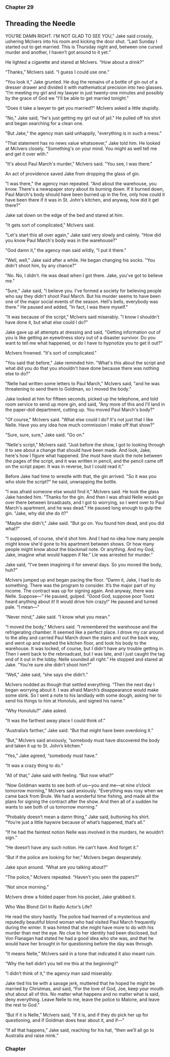 ### Chapter 29
## Threading the Needle

YOU’RE DAMN RIGHT. I’M NOT GLAD TO SEE YOU,” Jake said crossly, ushering McIvers into his room and kicking the door shut. “Last Sunday I started out to get married. This is Thursday night and, between one cursed murder and another, I haven’t got around to it yet.”

He lighted a cigarette and stared at McIvers. “How about a drink?”

“Thanks,” McIvers said. “I guess I could use one.”

“You look it,” Jake grunted. He dug the remains of a bottle of gin out of a dresser drawer and divided it with mathematical precision into two glasses. “I’m meeting my girl and my lawyer in just twenty-one minutes and possibly by the grace of God we
"I'll be able to get married tonight."

"Does it take a lawyer to get you married?" McIvers asked a little stupidly.

"No," Jake said, "he's just getting my girl out of jail." He pulled off his shirt and began searching for a clean one.

"But Jake," the agency man said unhappily, "everything is in such a mess."

"That statement has no news value whatsoever," Jake told him. He looked at McIvers closely. "Something's on your mind. You might as well tell me and get it over with."

"It's about Paul March's murder," McIvers said. "You see, I was there."

An act of providence saved Jake from dropping the glass of gin.

"I was there," the agency man repeated. "And about the warehouse, you know. There's a newspaper story about its burning down. If it burned down, Paul March's body should have been burned up in the fire, only how could it have been there if it was in St. John's kitchen, and anyway, how did it get there?"

Jake sat down on the edge of the bed and stared at him.

"It gets sort of complicated," McIvers said.

"Let's start this all over again," Jake said very slowly and calmly. "How did you know Paul March's body was in the warehouse?"

"God damn it," the agency man said wildly, "I put it there."

"Well, well," Jake said after a while. He began changing his socks. "You didn't shoot him, by any chance?"

"No. No, I didn't. He was dead when I got there. Jake, you've got to believe me."

"Sure," Jake said, "I believe you. I've formed a society for believing people who say they didn't shoot Paul March. But his murder seems to have been one of the major social events of the season. Hell's bells, everybody was there." He paused and added, "In fact, I was there myself."

"It was because of the script," McIvers said miserably. "I know I shouldn't have done it, but what else could I do?"

Jake gave up all attempts at dressing and said, "Getting information out of you is like getting an eyewitness story out of a disaster survivor. Do you want to tell me what happened, or do I have to hypnotize you to get it out?"

McIvers frowned. "It's sort of complicated."

"You said that before," Jake reminded him. "What's this about the script and what did you do that you shouldn't have done because there was nothing else to do?"

"Nelle had written some letters to Paul March," McIvers said, "and he was threatening to send them to Goldman, so I moved the body."

Jake looked at him for fifteen seconds, picked up the telephone, and told room service to send up more gin, and said, "Any more of this and I'll land in the paper-doll department, cutting up. You moved Paul March's body?"

"Of course," McIvers said. "What else could I do? It's not just that I like Nelle. Have you any idea how much commission I make off that show?"

"Sure, sure, sure," Jake said. "Go on."

"Nelle's script," McIvers said. "Just before the show, I got to looking through it to see about a change that should have been made. And look, Jake, here's how I figure what happened. She must have stuck the note between the pages of the script, and it was written in pencil, and the pencil came off on the script paper. It was in reverse, but I could read it."

Before Jake had time to wrestle with that, the gin arrived. "So it was you who stole the script?" he said, unwrapping the bottle.

"I was afraid someone else would find it," McIvers said. He took the glass Jake handed him. "Thanks for the gin. And then I was afraid Nelle would go over there between broadcasts, and I got to worrying, so I went over to Paul March's apartment, and he was dead." He paused long enough to gulp the gin. "Jake, why did she do it?"

"Maybe she didn't," Jake said. "But go on. You found him dead, and you did what?"

"I supposed, of course, she'd shot him. And I had no idea how many people might know she'd gone to his apartment between shows. Or how many people might know about the blackmail note. Or anything. And my God, Jake, imagine what would happen if Ne."
Lle was arrested for murder.”

Jake said, “I’ve been imagining it for several days. So you moved the body, huh?”

McIvers jumped up and began pacing the floor. “Damn it, Jake, I had to do something. There was the program to consider. It’s the major part of my income. The contract was up for signing again. And anyway, there was Nelle. Suppose—” He paused, gulped. “Good God, suppose poor Tootz heard anything about it! It would drive him crazy!” He paused and turned pale. “I mean—"

“Never mind,” Jake said. “I know what you mean.”

“I moved the body,” McIvers said. “I remembered the warehouse and the refrigerating chamber. It seemed like a perfect place. I drove my car around to the alley and carried Paul March down the stairs and out the back way, and went up and washed the kitchen floor, and took his body to the warehouse. It was locked, of course, but I didn’t have any trouble getting in. Then I went back to the rebroadcast, but I was late, and I just caught the tag end of it out in the lobby. Nelle sounded all right.” He stopped and stared at Jake. “You’re sure she didn’t shoot him?”

“Well,” Jake said, “she says she didn’t.”

McIvers nodded as though that settled everything. “Then the next day I began worrying about it. I was afraid March’s disappearance would make some stink. So I sent a note to his landlady with some dough, asking her to send his things to him at Honolulu, and signed his name.”

“Why Honolulu?” Jake asked.

“It was the farthest away place I could think of.”

“Australia’s farther,” Jake said. “But that might have been overdoing it.”

“But,” McIvers said anxiously, “somebody must have discovered the body and taken it up to St. John’s kitchen.”

“Yes,” Jake agreed, “somebody must have.”

“It was a crazy thing to do.”

“All of that,” Jake said with feeling. “But now what?”

“Now Goldman wants to see both of us—you and me—at nine o’clock tomorrow morning,” McIvers said anxiously. “Everything was rosy when we came back from Brule. We had a wonderful time fishing, and made all the plans for signing the contract after the show. And then all of a sudden he wants to see both of us tomorrow morning.”

“Probably doesn’t mean a damn thing,” Jake said, buttoning his shirt. “You’re just a little haywire because of what’s happened, that’s all.”

“If he had the faintest notion Nelle was involved in the murders, he wouldn’t sign.”

“He doesn’t have any such notion. He can’t have. And forget it.”

“But if the police are looking for her,” McIvers began desperately.

Jake spun around. “What are you talking about?”

“The police,” McIvers repeated. “Haven’t you seen the papers?”

“Not since morning.”

McIvers drew a folded paper from his pocket, Jake grabbed it.

Who Was Blond Girl In Radio Actor’s Life?

He read the story hastily. The police had learned of a mysterious and reputedly beautiful blond woman who had visited Paul March frequently during the winter. It was hinted that she might have more to do with his murder than met the eye. No clue to her identity had been disclosed, but Von Flanagan had stated he had a good idea who she was, and that he would have her brought in for questioning before the day was through.

“It means Nelle,” McIvers said in a tone that indicated it also meant ruin.

“Why the hell didn’t you tell me this at the beginning?”

“I didn’t think of it,” the agency man said miserably.

Jake tied his tie with a savage jerk, muttered that he hoped he might be married by Christmas, and said, “For the love of God, Joe, keep your mouth shut about all of this. No matter what happens and no matter what is said, deny everything. Leave Nelle to me, leave the police to Malone, and leave the rest to God.”

“But if it is Nelle,” McIvers said, “if it is, and if they do pick her up for questioning, and if Goldman does hear about it, and if—”

“If all that happens,” Jake said, reaching for his hat, “then we’ll all go to Australia and raise mink.”

### Chapter
